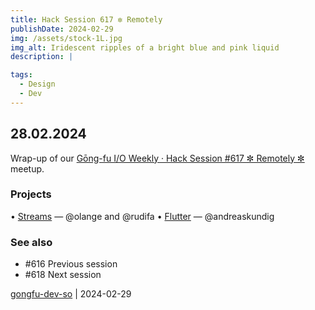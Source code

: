 ```yaml
---
title: Hack Session 617 ✼ Remotely
publishDate: 2024-02-29
img: /assets/stock-1L.jpg
img_alt: Iridescent ripples of a bright blue and pink liquid
description: |

tags:
  - Design
  - Dev
---
```


## 28.02.2024

Wrap-up of our [Gōng-fu I/O Weekly · Hack Session #617 ✼ Remotely ✼](https://www.meetup.com/fr-FR/gōngfuio/events/299083893/) meetup.

### Projects

• [Streams](https://web.dev/articles/streams) — @olange and @rudifa
• [Flutter](https://flutter.dev) — @andreaskundig

### See also

* #616 Previous session
* #618 Next session

[gongfu-dev-so](https://github.com/gongfu-dev-so) | 2024-02-29


